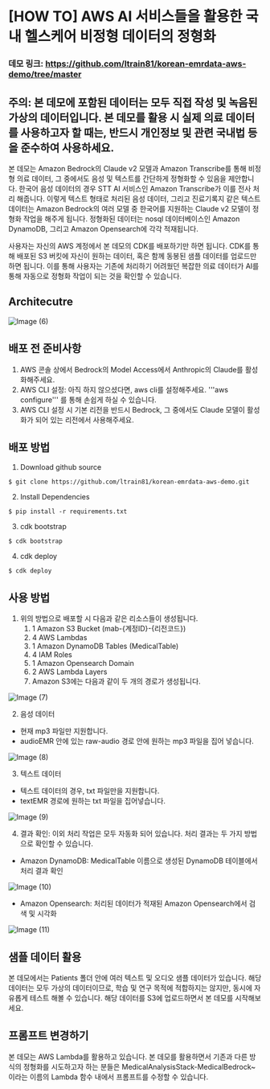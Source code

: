 # [HOW TO] AWS AI 서비스들을 활용한 국내 헬스케어 비정형 데이터의 정형화

### 데모 링크: https://github.com/ltrain81/korean-emrdata-aws-demo/tree/master

## 주의: 본 데모에 포함된 데이터는 모두 직접 작성 및 녹음된 가상의 데이터입니다. 본 데모를 활용 시 실제 의료 데이터를 사용하고자 할 때는, 반드시 개인정보 및 관련 국내법 등을 준수하여 사용하세요. 

본 데모는 Amazon Bedrock의 Claude v2 모델과 Amazon Transcribe를 통해 비정형 의료 데이터, 그 중에서도 음성 및 텍스트를 간단하게 정형화할 수 있음을 제안합니다. 
한국어 음성 데이터의 경우 STT AI 서비스인 Amazon Transcribe가 이를 전사 처리 해줍니다. 
이렇게 텍스트 형태로 처리된 음성 데이터, 그리고 진료기록지 같은 텍스트 데이터는 Amazon Bedrock의 여러 모델 중 한국어를 지원하는 Claude v2 모델이 정형화 작업을 해주게 됩니다.
정형화된 데이터는 nosql 데이터베이스인 Amazon DynamoDB, 그리고 Amazon Opensearch에 각각 적재됩니다. 

사용자는 자신의 AWS 계정에서 본 데모의 CDK를 배포하기만 하면 됩니다. CDK를 통해 배포된 S3 버킷에 자신이 원하는 데이터, 혹은 함께 동봉된 샘플 데이터를 업로드만 하면 됩니다.
이를 통해 사용자는 기존에 처리하기 어려웠던 복잡한 의료 데이터가 AI를 통해 자동으로 정형화 작업이 되는 것을 확인할 수 있습니다. 


## Architecutre

![Image (6)](https://github.com/ltrain81/korean-emrdata-aws-demo/assets/63511851/2bb6a178-b48e-4043-92a6-30373e25a34f)


## 배포 전 준비사항

1. AWS 콘솔 상에서 Bedrock의 Model Access에서 Anthropic의 Claude를 활성화해주세요.
2. AWS CLI 설정: 아직 하지 않으셨다면, aws cli를 설정해주세요. '''aws configure''' 를 통해 손쉽게 하실 수 있습니다.
3. AWS CLI 설정 시 기본 리전을 반드시 Bedrock, 그 중에서도 Claude 모델이 활성화가 되어 있는 리전에서 사용해주세요.

## 배포 방법

1. Download github source

```
$ git clone https://github.com/ltrain81/korean-emrdata-aws-demo.git
```

2. Install Dependencies

```
$ pip install -r requirements.txt
```

3. cdk bootstrap

```
$ cdk bootstrap
```

4. cdk deploy

```
$ cdk deploy
```


## 사용 방법 

1. 위의 방법으로 배포할 시 다음과 같은 리소스들이 생성됩니다.
    1. 1 Amazon S3 Bucket (mab-{계정ID}-{리전코드})
    2. 4 AWS Lambdas 
    3. 1 Amazon DynamoDB Tables (MedicalTable)
    4. 4 IAM Roles
    5. 1 Amazon Opensearch Domain
    6. 2 AWS Lambda Layers
    7. Amazon S3에는 다음과 같이 두 개의 경로가 생성됩니다. 

![Image (7)](https://github.com/ltrain81/korean-emrdata-aws-demo/assets/63511851/276ee4cc-2533-407a-bf0d-80d1021b0177)

2. 음성 데이터

* 현재 mp3 파일만 지원합니다.
* audioEMR 안에 있는 raw-audio 경로 안에 원하는 mp3 파일을 집어 넣습니다.

![Image (8)](https://github.com/ltrain81/korean-emrdata-aws-demo/assets/63511851/5fca0d49-8bdd-4a39-aaf1-2432b860fa20)


3. 텍스트 데이터

* 텍스트 데이터의 경우, txt 파일만을 지원합니다.
* textEMR 경로에 원하는 txt 파일을 집어넣습니다. 

![Image (9)](https://github.com/ltrain81/korean-emrdata-aws-demo/assets/63511851/faf943e1-dd55-448f-a6e0-9006bd559d1f)


4. 결과 확인: 이외 처리 작업은 모두 자동화 되어 있습니다. 처리 결과는 두 가지 방법으로 확인할 수 있습니다.

* Amazon DynamoDB: MedicalTable 이름으로 생성된 DynamoDB 테이블에서 처리 결과 확인

![Image (10)](https://github.com/ltrain81/korean-emrdata-aws-demo/assets/63511851/98f8332f-148e-4a7e-af69-f41c573f7655)

* Amazon Opensearch: 처리된 데이터가 적재된 Amazon Opensearch에서 검색 및 시각화

![Image (11)](https://github.com/ltrain81/korean-emrdata-aws-demo/assets/63511851/7cc3460b-ef61-4345-b3a0-7a7703c5455f)

## 샘플 데이터 활용

본 데모에서는 Patients 폴더 안에 여러 텍스트 및 오디오 샘플 데이터가 있습니다.
해당 데이터는 모두 가상의 데이터이므로, 학습 및 연구 목적에 적합하지는 않지만, 동시에 자유롭게 테스트 해볼 수 있습니다.
해당 데이터를 S3에 업로드하면서 본 데모를 시작해보세요. 


## 프롬프트 변경하기 

본 데모는 AWS Lambda를 활용하고 있습니다. 
본 데모를 활용하면서 기존과 다른 방식의 정형화를 시도하고자 하는 분들은 MedicalAnalysisStack-MedicalBedrock~ 이라는 이름의 Lambda 함수 내에서 프롬프트를 수정할 수 있습니다.



